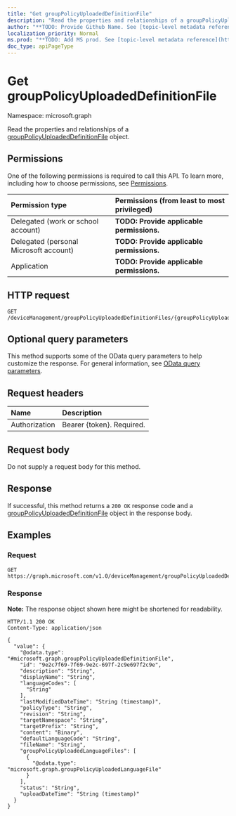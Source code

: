 ```yaml
---
title: "Get groupPolicyUploadedDefinitionFile"
description: "Read the properties and relationships of a groupPolicyUploadedDefinitionFile object."
author: "**TODO: Provide Github Name. See [topic-level metadata reference](https://msgo.azurewebsites.net/add/document/guidelines/metadata.html#topic-level-metadata)**"
localization_priority: Normal
ms.prod: "**TODO: Add MS prod. See [topic-level metadata reference](https://msgo.azurewebsites.net/add/document/guidelines/metadata.html#topic-level-metadata)**"
doc_type: apiPageType
---
```


# Get groupPolicyUploadedDefinitionFile
Namespace: microsoft.graph



Read the properties and relationships of a [groupPolicyUploadedDefinitionFile](../resources/grouppolicyuploadeddefinitionfile.md) object.

## Permissions
One of the following permissions is required to call this API. To learn more, including how to choose permissions, see [Permissions](/graph/permissions-reference).

|Permission type|Permissions (from least to most privileged)|
|:---|:---|
|Delegated (work or school account)|**TODO: Provide applicable permissions.**|
|Delegated (personal Microsoft account)|**TODO: Provide applicable permissions.**|
|Application|**TODO: Provide applicable permissions.**|

## HTTP request

<!-- {
  "blockType": "ignored"
}
-->
``` http
GET /deviceManagement/groupPolicyUploadedDefinitionFiles/{groupPolicyUploadedDefinitionFileId}
```

## Optional query parameters
This method supports some of the OData query parameters to help customize the response. For general information, see [OData query parameters](/graph/query-parameters).

## Request headers
|Name|Description|
|:---|:---|
|Authorization|Bearer {token}. Required.|

## Request body
Do not supply a request body for this method.

## Response

If successful, this method returns a `200 OK` response code and a [groupPolicyUploadedDefinitionFile](../resources/grouppolicyuploadeddefinitionfile.md) object in the response body.

## Examples

### Request
<!-- {
  "blockType": "request",
  "name": "get_grouppolicyuploadeddefinitionfile"
}
-->
``` http
GET https://graph.microsoft.com/v1.0/deviceManagement/groupPolicyUploadedDefinitionFiles/{groupPolicyUploadedDefinitionFileId}
```


### Response
**Note:** The response object shown here might be shortened for readability.
<!-- {
  "blockType": "response",
  "truncated": true,
  "@odata.type": "microsoft.graph.groupPolicyUploadedDefinitionFile"
}
-->
``` http
HTTP/1.1 200 OK
Content-Type: application/json

{
  "value": {
    "@odata.type": "#microsoft.graph.groupPolicyUploadedDefinitionFile",
    "id": "9e2c7f69-7f69-9e2c-697f-2c9e697f2c9e",
    "description": "String",
    "displayName": "String",
    "languageCodes": [
      "String"
    ],
    "lastModifiedDateTime": "String (timestamp)",
    "policyType": "String",
    "revision": "String",
    "targetNamespace": "String",
    "targetPrefix": "String",
    "content": "Binary",
    "defaultLanguageCode": "String",
    "fileName": "String",
    "groupPolicyUploadedLanguageFiles": [
      {
        "@odata.type": "microsoft.graph.groupPolicyUploadedLanguageFile"
      }
    ],
    "status": "String",
    "uploadDateTime": "String (timestamp)"
  }
}
```

